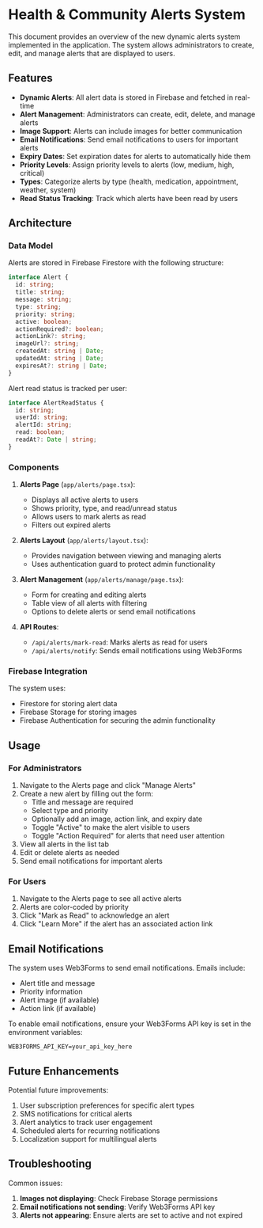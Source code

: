 # Health & Community Alerts System

This document provides an overview of the new dynamic alerts system implemented in the application. The system allows administrators to create, edit, and manage alerts that are displayed to users.

## Features

- **Dynamic Alerts**: All alert data is stored in Firebase and fetched in real-time
- **Alert Management**: Administrators can create, edit, delete, and manage alerts
- **Image Support**: Alerts can include images for better communication
- **Email Notifications**: Send email notifications to users for important alerts
- **Expiry Dates**: Set expiration dates for alerts to automatically hide them
- **Priority Levels**: Assign priority levels to alerts (low, medium, high, critical)
- **Types**: Categorize alerts by type (health, medication, appointment, weather, system)
- **Read Status Tracking**: Track which alerts have been read by users

## Architecture

### Data Model

Alerts are stored in Firebase Firestore with the following structure:

```typescript
interface Alert {
  id: string;
  title: string;
  message: string;
  type: string;
  priority: string;
  active: boolean;
  actionRequired?: boolean;
  actionLink?: string;
  imageUrl?: string;
  createdAt: string | Date;
  updatedAt: string | Date;
  expiresAt?: string | Date;
}
```

Alert read status is tracked per user:

```typescript
interface AlertReadStatus {
  id: string;
  userId: string;
  alertId: string;
  read: boolean;
  readAt?: Date | string;
}
```

### Components

1. **Alerts Page** (`app/alerts/page.tsx`):
   - Displays all active alerts to users
   - Shows priority, type, and read/unread status
   - Allows users to mark alerts as read
   - Filters out expired alerts

2. **Alerts Layout** (`app/alerts/layout.tsx`):
   - Provides navigation between viewing and managing alerts
   - Uses authentication guard to protect admin functionality

3. **Alert Management** (`app/alerts/manage/page.tsx`):
   - Form for creating and editing alerts
   - Table view of all alerts with filtering
   - Options to delete alerts or send email notifications

4. **API Routes**:
   - `/api/alerts/mark-read`: Marks alerts as read for users
   - `/api/alerts/notify`: Sends email notifications using Web3Forms

### Firebase Integration

The system uses:
- Firestore for storing alert data
- Firebase Storage for storing images
- Firebase Authentication for securing the admin functionality

## Usage

### For Administrators

1. Navigate to the Alerts page and click "Manage Alerts"
2. Create a new alert by filling out the form:
   - Title and message are required
   - Select type and priority
   - Optionally add an image, action link, and expiry date
   - Toggle "Active" to make the alert visible to users
   - Toggle "Action Required" for alerts that need user attention
3. View all alerts in the list tab
4. Edit or delete alerts as needed
5. Send email notifications for important alerts

### For Users

1. Navigate to the Alerts page to see all active alerts
2. Alerts are color-coded by priority
3. Click "Mark as Read" to acknowledge an alert
4. Click "Learn More" if the alert has an associated action link

## Email Notifications

The system uses Web3Forms to send email notifications. Emails include:

- Alert title and message
- Priority information
- Alert image (if available)
- Action link (if available)

To enable email notifications, ensure your Web3Forms API key is set in the environment variables:

```
WEB3FORMS_API_KEY=your_api_key_here
```

## Future Enhancements

Potential future improvements:

1. User subscription preferences for specific alert types
2. SMS notifications for critical alerts
3. Alert analytics to track user engagement
4. Scheduled alerts for recurring notifications
5. Localization support for multilingual alerts

## Troubleshooting

Common issues:

1. **Images not displaying**: Check Firebase Storage permissions
2. **Email notifications not sending**: Verify Web3Forms API key
3. **Alerts not appearing**: Ensure alerts are set to active and not expired